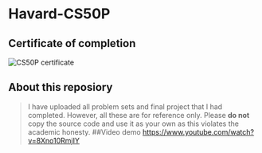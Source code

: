 # Havard-CS50P
## Certificate of completion
![CS50P certificate](https://github.com/Pius0405/Havard-CS50P/assets/129606768/252a7b0d-509d-43cb-be1f-44a7f88fbec4)
## About this reposiory
> I have uploaded all problem sets and final project that I had completed. However, all these are for reference only. Please **do not** copy the source code and use it as your own as this violates the academic honesty.
##Video demo
> https://www.youtube.com/watch?v=8Xno10RmjIY


